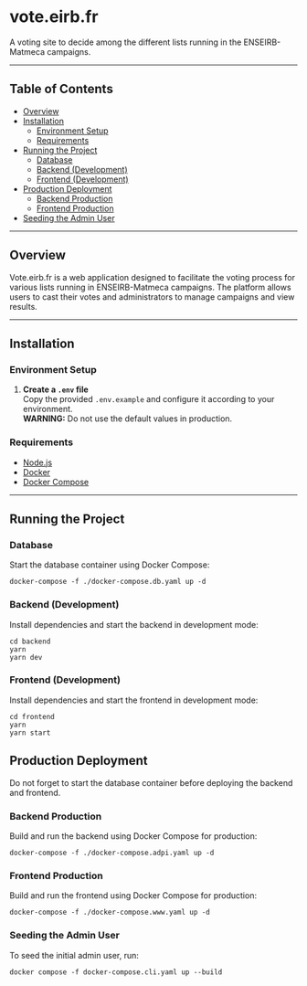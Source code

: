 # vote.eirb.fr

A voting site to decide among the different lists running in the ENSEIRB-Matmeca campaigns.

---

## Table of Contents

- [Overview](#overview)
- [Installation](#installation)
  - [Environment Setup](#environment-setup)
  - [Requirements](#requirements)
- [Running the Project](#running-the-project)
  - [Database](#database)
  - [Backend (Development)](#backend-development)
  - [Frontend (Development)](#frontend-development)
- [Production Deployment](#production-deployment)
  - [Backend Production](#backend-production)
  - [Frontend Production](#frontend-production)
- [Seeding the Admin User](#seeding-the-admin-user)

---

## Overview

Vote.eirb.fr is a web application designed to facilitate the voting process for various lists running in ENSEIRB-Matmeca campaigns. The platform allows users to cast their votes and administrators to manage campaigns and view results.

---

## Installation

### Environment Setup

1. **Create a `.env` file**  
   Copy the provided `.env.example` and configure it according to your environment.  
   **WARNING:** Do not use the default values in production.

### Requirements

- [Node.js](https://nodejs.org/en/)
- [Docker](https://www.docker.com/)
- [Docker Compose](https://docs.docker.com/compose/)

---

## Running the Project

### Database

Start the database container using Docker Compose:

```shell
docker-compose -f ./docker-compose.db.yaml up -d
```

### Backend (Development)

Install dependencies and start the backend in development mode:

```shell
cd backend
yarn
yarn dev
```

### Frontend (Development)

Install dependencies and start the frontend in development mode:

```shell
cd frontend
yarn
yarn start
```

## Production Deployment

Do not forget to start the database container before deploying the backend and frontend.

### Backend Production

Build and run the backend using Docker Compose for production:

```shell
docker-compose -f ./docker-compose.adpi.yaml up -d
```

### Frontend Production

Build and run the frontend using Docker Compose for production:

```shell
docker-compose -f ./docker-compose.www.yaml up -d
```

### Seeding the Admin User

To seed the initial admin user, run:

```shell
docker compose -f docker-compose.cli.yaml up --build
```
